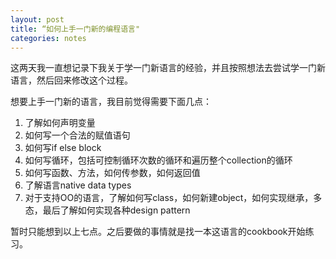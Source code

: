 ```yaml
---
layout: post
title: “如何上手一门新的编程语言"
categories: notes
---	
```


这两天我一直想记录下我关于学一门新语言的经验，并且按照想法去尝试学一门新语言，然后回来修改这个过程。

想要上手一门新的语言，我目前觉得需要下面几点：

1. 了解如何声明变量
2. 如何写一个合法的赋值语句
3. 如何写if else block
4. 如何写循环，包括可控制循环次数的循环和遍历整个collection的循环
5. 如何写函数、方法，如何传参数，如何返回值
6. 了解语言native data types
7. 对于支持OO的语言，了解如何写class，如何新建object，如何实现继承，多态，最后了解如何实现各种design pattern

暂时只能想到以上七点。之后要做的事情就是找一本这语言的cookbook开始练习。